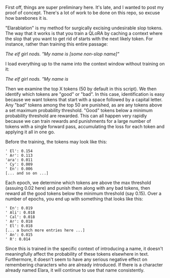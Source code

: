 First off, things are super preliminary here.  It's late, and I wanted to post my proof of concept.  There's a lot of work to be done on this repo, so excuse how barebones it is.

"Elarablation" is my method for surgically excising undesirable slop tokens.  The way that it works is that you train a QLoRA by caching a context where the slop that you want to get rid of starts with the next likely token.  For instance, rather than training this entire passage:

*The elf girl nods. "My name is [some non-slop name]"*

I load everything up to the name into the context window without training on it:

*The elf girl nods. "My name is*

Then we examine the top X tokens (50 by default in this script).  We then identify which tokens are "good" or "bad".  In this case, identification is easy because we want tokens that start with a space followed by a capital letter.  Any "bad" tokens among the top 50 are punished, as are any tokens above a set maximum probability threshold.  "Good" tokens below a minimum probability threshold are rewarded.  This can all happen very rapidly because we can train rewards and punishments for a large number of tokens with a single forward pass, accumulating the loss for each token and applying it all in one go.

Before the training, the tokens may look like this:
  
    ' El': 0.154
    ' Ar': 0.113
    'ara': 0.011
    ' Cy': 0.009
    ' En': 0.006
    [... and so on ...]

Each epoch, we determine which tokens are above the max threshold (assuing 0.02 here) and punish them along with any bad tokens, then reward all the good tokens below the minimum threshold (say 0.15).  Over a number of epochs, you end up with something that looks like this:

    ' En': 0.019
    ' Ali': 0.018
    ' Cal': 0.018
    ' Ar': 0.018
    ' El': 0.018
    [... a bunch more entries here ...]
    ' An': 0.015
    ' R': 0.014

Since this is trained in the specific context of introducing a name, it doesn't meaningfully affect the probability of these tokens elsewhere in text.  Furthermore, it doesn't seem to have any serious negative effect on remembering characters who are already introduced.  If there is a character already named Elara, it will continue to use that name consistently.

